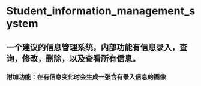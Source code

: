 #  Student_information_management_system
## 一个建议的信息管理系统，内部功能有信息录入，查询，修改，删除，以及查看所有信息。
### 附加功能：在有信息变化时会生成一张含有录入信息的图像
